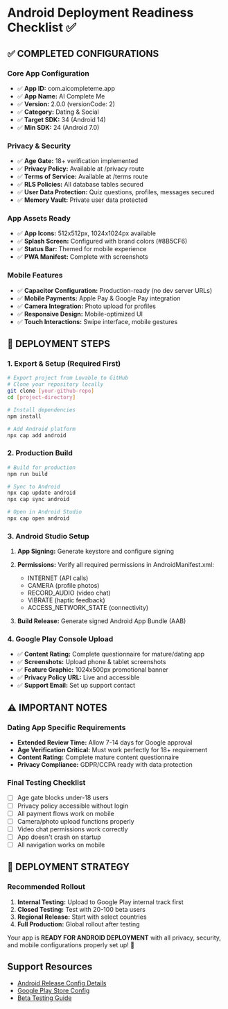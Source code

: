 # Android Deployment Readiness Checklist ✅

## ✅ COMPLETED CONFIGURATIONS

### Core App Configuration
- ✅ **App ID:** com.aicompleteme.app 
- ✅ **App Name:** AI Complete Me
- ✅ **Version:** 2.0.0 (versionCode: 2)
- ✅ **Category:** Dating & Social
- ✅ **Target SDK:** 34 (Android 14)
- ✅ **Min SDK:** 24 (Android 7.0)

### Privacy & Security
- ✅ **Age Gate:** 18+ verification implemented
- ✅ **Privacy Policy:** Available at /privacy route  
- ✅ **Terms of Service:** Available at /terms route
- ✅ **RLS Policies:** All database tables secured
- ✅ **User Data Protection:** Quiz questions, profiles, messages secured
- ✅ **Memory Vault:** Private user data protected

### App Assets Ready
- ✅ **App Icons:** 512x512px, 1024x1024px available
- ✅ **Splash Screen:** Configured with brand colors (#8B5CF6)
- ✅ **Status Bar:** Themed for mobile experience
- ✅ **PWA Manifest:** Complete with screenshots

### Mobile Features
- ✅ **Capacitor Configuration:** Production-ready (no dev server URLs)
- ✅ **Mobile Payments:** Apple Pay & Google Pay integration
- ✅ **Camera Integration:** Photo upload for profiles
- ✅ **Responsive Design:** Mobile-optimized UI
- ✅ **Touch Interactions:** Swipe interface, mobile gestures

## 🚀 DEPLOYMENT STEPS

### 1. Export & Setup (Required First)
```bash
# Export project from Lovable to GitHub
# Clone your repository locally
git clone [your-github-repo]
cd [project-directory]

# Install dependencies
npm install

# Add Android platform
npx cap add android
```

### 2. Production Build
```bash
# Build for production
npm run build

# Sync to Android
npx cap update android
npx cap sync android

# Open in Android Studio
npx cap open android
```

### 3. Android Studio Setup
1. **App Signing:** Generate keystore and configure signing
2. **Permissions:** Verify all required permissions in AndroidManifest.xml:
   - INTERNET (API calls)
   - CAMERA (profile photos) 
   - RECORD_AUDIO (video chat)
   - VIBRATE (haptic feedback)
   - ACCESS_NETWORK_STATE (connectivity)

3. **Build Release:** Generate signed Android App Bundle (AAB)

### 4. Google Play Console Upload
- ✅ **Content Rating:** Complete questionnaire for mature/dating app
- ✅ **Screenshots:** Upload phone & tablet screenshots
- ✅ **Feature Graphic:** 1024x500px promotional banner
- ✅ **Privacy Policy URL:** Live and accessible
- ✅ **Support Email:** Set up support contact

## ⚠️ IMPORTANT NOTES

### Dating App Specific Requirements
- **Extended Review Time:** Allow 7-14 days for Google approval
- **Age Verification Critical:** Must work perfectly for 18+ requirement
- **Content Rating:** Complete mature content questionnaire
- **Privacy Compliance:** GDPR/CCPA ready with data protection

### Final Testing Checklist
- [ ] Age gate blocks under-18 users
- [ ] Privacy policy accessible without login
- [ ] All payment flows work on mobile
- [ ] Camera/photo upload functions properly
- [ ] Video chat permissions work correctly
- [ ] App doesn't crash on startup
- [ ] All navigation works on mobile

## 🎯 DEPLOYMENT STRATEGY

### Recommended Rollout
1. **Internal Testing:** Upload to Google Play internal track first
2. **Closed Testing:** Test with 20-100 beta users
3. **Regional Release:** Start with select countries
4. **Full Production:** Global rollout after testing

Your app is **READY FOR ANDROID DEPLOYMENT** with all privacy, security, and mobile configurations properly set up! 🚀

## Support Resources
- [Android Release Config Details](./android-release-config.md)
- [Google Play Store Config](./google-play-config.md)
- [Beta Testing Guide](./BETA_TESTING_GUIDE.md)
